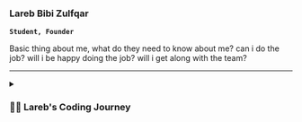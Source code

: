 ### Lareb Bibi Zulfqar
**`Student, Founder`**

Basic thing about me, what do they need to know about me? can i do the job? will i be happy doing the job? will i get along with the team?

---



<details>
 <summary><h3>👨‍💻 Lareb's Coding Journey</h3></summary>
  prob solving + fin hub = blabla

<!--
**zlareb/zlareb** is a ✨ _special_ ✨ repository because its `README.md` (this file) appears on your GitHub profile.

Here are some ideas to get you started:

- 🔭 I’m currently working on ...
- 🌱 I’m currently learning ...
- 👯 I’m looking to collaborate on ...
- 🤔 I’m looking for help with ...
- 💬 Ask me about ...
- 📫 How to reach me: ...
- 😄 Pronouns: ...
- ⚡ Fun fact: ...
-->

